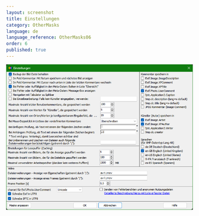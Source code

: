 ```yaml
---
layout: screenshot
title: Einstellungen
category: OtherMasks
language: de
language_reference: OtherMasks06
order: 6
published: true
---
```

<img src="https://raw.githubusercontent.com/QuickImageComment/QuickImageComment/main/UserManual/images/Deutsch-prg/FormSettings.png">
